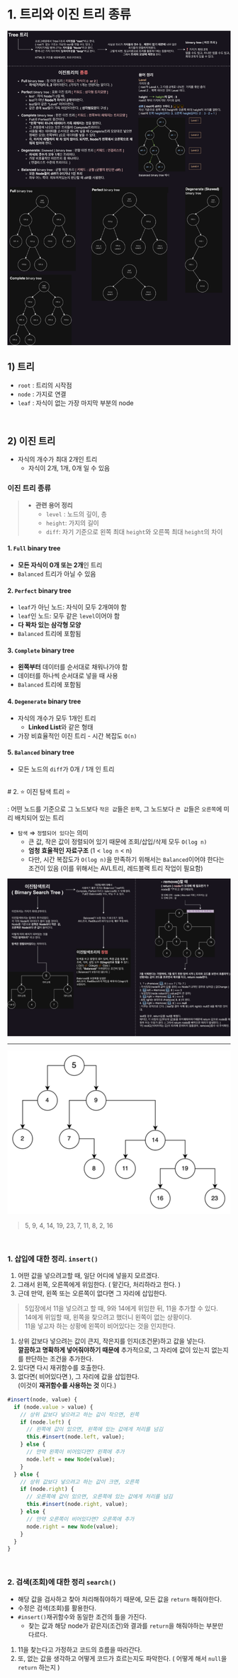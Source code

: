 # 1. 트리와 이진 트리 종류

![트리와 이진틀리 종류](/자료구조/images/treeandbinarytree.png)

## 1) 트리

- `root` : 트리의 시작점
- `node` : 가지로 연결
- `leaf` : 자식이 없는 가장 마지막 부분의 node

<br/>

## 2) 이진 트리

- 자식의 개수가 최대 2개인 트리
  - 자식이 2개, 1개, 0개 일 수 있음

### 이진 트리 종류

> - **관련 용어 정리**
>   - `level` : 노드의 깊이, 층
>   - `height`: 가지의 길이
>   - `diff`: 자기 기준으로 왼쪽 최대 `height`와 오른쪽 최대 `height`의 차이

#### 1. `Full` binary tree

- **모든 자식이 0개 또는 2개**인 트리
- `Balanced` 트리가 아닐 수 있음

#### 2. `Perfect` binary tree

- `leaf`가 아닌 노드: 자식이 모두 2개여야 함
- `leaf`인 노드: 모두 같은 `level`이어야 함
- **다 꽉차 있는 삼각형 모양**
- `Balanced` 트리에 포함됨

#### 3. `Complete` binary tree

- **왼쪽부터** 데이터를 순서대로 채워나가야 함
- 데이터를 하나씩 순서대로 넣을 때 사용
- `Balanced` 트리에 포함됨

#### 4. `Degenerate` binary tree

- 자식의 개수가 모두 1개인 트리
  - **Linked List**와 같은 형태
- 가장 비효율적인 이진 트리 - 시간 복잡도 `O(n)`

#### 5. `Balanced` binary tree

- 모든 노드의 `diff`가 0개 / 1개 인 트리

<br/>
# 2. ⭐️ 이진 탐색 트리 ⭐️

: 어떤 노드를 기준으로 그 노드보다 `작은 값`들은 `왼쪽`, 그 노드보다 `큰 값`들은 `오른쪽`에 미리 배치되어 있는 트리

- `탐색` ⇒ `정렬되어 있다`는 의미
  - 큰 값, 작은 값이 정렬되어 있기 때문에 조회/삽입/삭제 모두 `O(log n)`
  - **엄청 효율적인 자료구조** (1 < `log n` < n)
  - 다만, 시간 복잡도가 `O(log n)`을 만족하기 위해서는 `Balanced`이어야 한다는 조건이 있음 (이를 위해서는 AVL트리, 레드블랙 트리 작업이 필요함)

![이진탐색트리](/자료구조/images/binarysearchtree.png)

---

![이진탐색트리 삽입](/자료구조/images/binarysearchtree_img.png)

> 5, 9, 4, 14, 19, 23, 7, 11, 8, 2, 16

<br/>

### 1. 삽입에 대한 정리. `insert()`

1. 어떤 값을 넣으려고할 때, 일단 어디에 넣을지 모르겠다.
2. 그래서 왼쪽, 오른쪽에게 위임한다. ( 맡긴다, 처리하라고 한다. )
3. 근데 만약, 왼쪽 또는 오른쪽이 없다면 그 자리에 삽입한다.

> 5입장에서 11을 넣으려고 할 때, 9와 14에게 위임한 뒤, 11을 추가할 수 있다.<br/>
> 14에게 위임할 때, 왼쪽을 찾으려고 했더니 왼쪽이 없는 상황이다.<br/>
> 11을 넣고자 하는 상황에 왼쪽이 비어있다는 것을 인지한다.

1. 상위 값보다 넣으려는 값이 큰지, 작은지를 인지(조건문)하고 값을 넣는다.<br/>
   **깔끔하고 명확하게 넣어줘야하기 때문에** 추가적으로, 그 자리에 값이 있는지 없는지를 판단하는 조건을 추가한다.
2. 있다면 다시 재귀함수를 호출한다.
3. 없다면( 비어있다면 ), 그 자리에 값을 삽입한다.<br/>
   (이것이 **재귀함수를 사용하는 것** 이다.)

```javascript
#insert(node, value) {
  if (node.value > value) {
    // 상위 값보다 넣으려고 하는 값이 작으면, 왼쪽
    if (node.left) {
      // 왼쪽에 값이 있으면, 왼쪽에 있는 값에게 처리를 넘김
      this.#insert(node.left, value);
    } else {
      // 만약 왼쪽이 비어있다면? 왼쪽에 추가
      node.left = new Node(value);
    }
  } else {
    // 상위 값보다 넣으려고 하는 값이 크면, 오른쪽
    if (node.right) {
      // 오른쪽에 값이 있으면, 오른쪽에 있는 값에게 처리를 넘김
      this.#insert(node.right, value);
    } else {
      // 만약 오른쪽이 비어있다면? 오른쪽에 추가
      node.right = new Node(value);
    }
  }
}
```

<br/>

### 2. 검색(조회)에 대한 정리 `search()`

- 해당 값을 검사하고 찾아 처리해줘야하기 때문에, 모든 값을 `return` 해줘야한다.
- 수정은 검색(조회)를 활용한다.
- `#insert()`재귀함수와 동일한 조건의 틀을 가진다.
  - 찾는 값과 해당 node가 같은지(조건)와 결과를 `return`을 해줘야하는 부분만 다르다.

1. 11을 찾는다고 가정하고 코드의 흐름을 따라간다.
2. 또, 없는 값을 생각하고 어떻게 코드가 흐르는지도 파악한다. ( 어떻게 해서 `null`을 `return` 하는지 )
